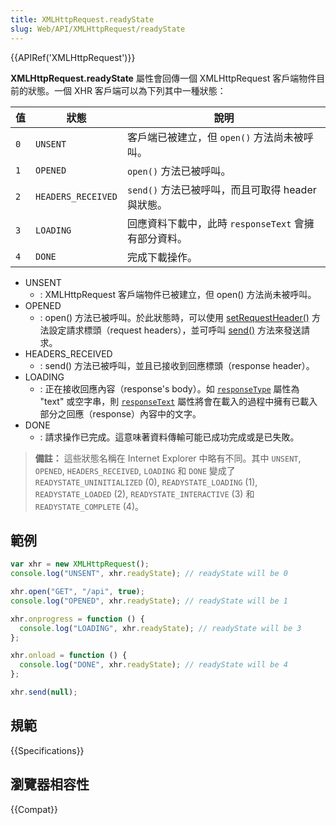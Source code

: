 ```yaml
---
title: XMLHttpRequest.readyState
slug: Web/API/XMLHttpRequest/readyState
---
```


{{APIRef('XMLHttpRequest')}}

**XMLHttpRequest.readyState** 屬性會回傳一個 XMLHttpRequest 客戶端物件目前的狀態。一個 XHR 客戶端可以為下列其中一種狀態：

| 值  | 狀態               | 說明                                                 |
| --- | ------------------ | ---------------------------------------------------- |
| `0` | `UNSENT`           | 客戶端已被建立，但 `open()` 方法尚未被呼叫。         |
| `1` | `OPENED`           | `open()` 方法已被呼叫。                              |
| `2` | `HEADERS_RECEIVED` | `send()` 方法已被呼叫，而且可取得 header 與狀態。    |
| `3` | `LOADING`          | 回應資料下載中，此時 `responseText` 會擁有部分資料。 |
| `4` | `DONE`             | 完成下載操作。                                       |

- UNSENT
  - : XMLHttpRequest 客戶端物件已被建立，但 open() 方法尚未被呼叫。
- OPENED
  - : open() 方法已被呼叫。於此狀態時，可以使用 [setRequestHeader()](/zh-TW/docs/Web/API/XMLHttpRequest/setRequestHeader) 方法設定請求標頭（request headers），並可呼叫 [send()](/zh-TW/docs/Web/API/XMLHttpRequest/send) 方法來發送請求。
- HEADERS_RECEIVED
  - : send() 方法已被呼叫，並且已接收到回應標頭（response header）。
- LOADING
  - : 正在接收回應內容（response's body）。如 [`responseType`](/zh-TW/docs/Web/API/XMLHttpRequest/responseType) 屬性為 "text" 或空字串，則 [`responseText`](/zh-TW/docs/Web/API/XMLHttpRequest/responseText) 屬性將會在載入的過程中擁有已載入部分之回應（response）內容中的文字。
- DONE
  - : 請求操作已完成。這意味著資料傳輸可能已成功完成或是已失敗。

> **備註：** 這些狀態名稱在 Internet Explorer 中略有不同。其中 `UNSENT`, `OPENED`, `HEADERS_RECEIVED`, `LOADING` 和 `DONE` 變成了 `READYSTATE_UNINITIALIZED` (0), `READYSTATE_LOADING` (1), `READYSTATE_LOADED` (2), `READYSTATE_INTERACTIVE` (3) 和`READYSTATE_COMPLETE` (4)。

## 範例

```js
var xhr = new XMLHttpRequest();
console.log("UNSENT", xhr.readyState); // readyState will be 0

xhr.open("GET", "/api", true);
console.log("OPENED", xhr.readyState); // readyState will be 1

xhr.onprogress = function () {
  console.log("LOADING", xhr.readyState); // readyState will be 3
};

xhr.onload = function () {
  console.log("DONE", xhr.readyState); // readyState will be 4
};

xhr.send(null);
```

## 規範

{{Specifications}}

## 瀏覽器相容性

{{Compat}}
